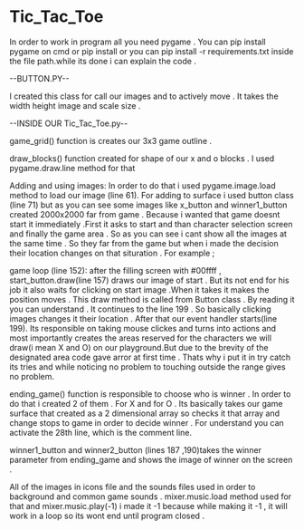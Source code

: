 # Tic_Tac_Toe
In order to work in program all you need pygame . You can pip install pygame on cmd or pip install  or you can pip install -r requirements.txt inside the file path.while its done i can explain the code .

--BUTTON.PY--

I created this class for call our images and to actively move . It takes the width height image and scale size . 

--INSIDE OUR Tic_Tac_Toe.py--

game_grid() function is creates our 3x3 game outline .
  
draw_blocks() function created for shape of our x and o blocks . I used pygame.draw.line method for that

Adding and using images: In order to do that i used pygame.image.load method to load our image (line 61). For adding to surface i used button class (line 71) but as you can see some images like x_button and winner1_button created 2000x2000 far from game . Because i wanted that game doesnt start it immediately .First it asks to start and than character selection screen and finally the game area . So as you can see i cant show all the images at the same time . So they far from the game but when i made the decision their location changes on that situration . For example ;

game loop (line 152): after the filling screen with #00ffff  , start_button.draw(line 157) draws our image of start . But its not end for his job it also waits for clicking on start image .When it takes it makes the position moves . This draw method is called from Button class . By reading it you can understand . It continues to the line 199 . So basically clicking images changes it their location . After that our event handler starts(line 199). Its responsible on taking mouse clickes and turns into actions and most importantly creates the areas reserved for the characters we will draw(i mean X and O) on our playground.But due to the brevity of the designated area code gave arror at first time . Thats why i put it in try catch its tries and while noticing no problem to touching outside the range gives no problem. 
 
 ending_game() function is responsible to choose who is winner . In order to do that i created 2 of them . For X and for O . Its basically takes our game surface that created as a 2 dimensional array so checks it that array and change stops to game in order to decide winner . For understand you can activate the 28th line, which is the comment line.

winner1_button and winner2_button  (lines 187 ,190)takes the winner parameter from ending_game and shows the image of winner on the screen . 

All of the images in icons file and the sounds files used in order to background and common game sounds . mixer.music.load method used for that and mixer.music.play(-1) i made it -1 because while making it -1 , it will work in a loop so its wont end until program closed .


